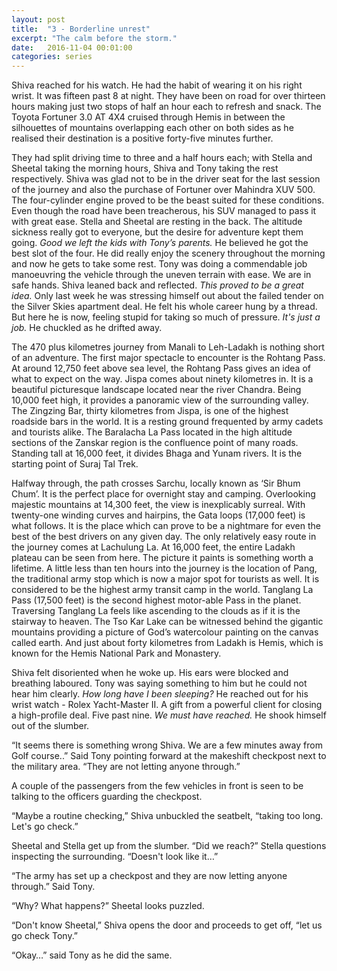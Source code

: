 ```yaml
---
layout: post
title:  "3 - Borderline unrest"
excerpt: "The calm before the storm."
date:   2016-11-04 00:01:00
categories: series
---
```

Shiva reached for his watch. He had the habit of wearing it on his right wrist. It was fifteen past 8 at night. They have been on road for over thirteen hours making just two stops of half an hour each to refresh and snack. The Toyota Fortuner 3.0 AT 4X4 cruised through Hemis in between the silhouettes of mountains overlapping each other on both sides as he realised their destination is a positive forty-five minutes further.

They had split driving time to three and a half hours each; with Stella and Sheetal taking the morning hours, Shiva and Tony taking the rest respectively. Shiva was glad not to be in the driver seat for the last session of the journey and also the purchase of Fortuner over Mahindra XUV 500. The four-cylinder engine proved to be the beast suited for these conditions. Even though the road have been treacherous, his SUV managed to pass it with great ease. Stella and Sheetal are resting in the back. The altitude sickness really got to everyone, but the desire for adventure kept them going. *Good we left the kids with Tony’s parents.* He believed he got the best slot of the four. He did really enjoy the scenery throughout the morning and now he gets to take some rest. Tony was doing a commendable job manoeuvring the vehicle through the uneven terrain with ease. We are in safe hands. Shiva leaned back and reflected. *This proved to be a great idea.* Only last week he was stressing himself out about the failed tender on the Silver Skies apartment deal. He felt his whole career hung by a thread. But here he is now, feeling stupid for taking so much of pressure. *It's just a job.* He chuckled as he drifted away.

The 470 plus kilometres journey from Manali to Leh-Ladakh is nothing short of an adventure. The first major spectacle to encounter is the Rohtang Pass. At around 12,750 feet above sea level, the Rohtang Pass gives an idea of what to expect on the way. Jispa comes about ninety kilometres in. It is a beautiful picturesque landscape located near the river Chandra. Being 10,000 feet high, it provides a panoramic view of the surrounding valley. The Zingzing Bar, thirty kilometres from Jispa, is one of the highest roadside bars in the world. It is a resting ground frequented by army cadets and tourists alike. The Baralacha La Pass located in the high altitude sections of the Zanskar region is the confluence point of many roads. Standing tall at 16,000 feet, it divides Bhaga and Yunam rivers. It is the starting point of Suraj Tal Trek.

Halfway through, the path crosses Sarchu, locally known as ‘Sir Bhum Chum’. It is the perfect place for overnight stay and camping. Overlooking majestic mountains at 14,300 feet, the view is inexplicably surreal. With twenty-one winding curves and hairpins, the Gata loops (17,000 feet) is what follows. It is the place which can prove to be a nightmare for even the best of the best drivers on any given day. The only relatively easy route in the journey comes at Lachulung La. At 16,000 feet, the entire Ladakh plateau can be seen from here. The picture it paints is something worth a lifetime. A little less than ten hours into the journey is the location of Pang, the traditional army stop which is now a major spot for tourists as well. It is considered to be the highest army transit camp in the world. Tanglang La Pass (17,500 feet) is the second highest motor-able Pass in the planet. Traversing Tanglang La feels like ascending to the clouds as if it is the stairway to heaven. The Tso Kar Lake can be witnessed behind the gigantic mountains providing a picture of God’s watercolour painting on the canvas called earth. And just about forty kilometres from Ladakh is Hemis, which is known for the Hemis National Park and Monastery.

Shiva felt disoriented when he woke up. His ears were blocked and breathing laboured. Tony was saying something to him but he could not hear him clearly. *How long have I been sleeping?* He reached out for his wrist watch - Rolex Yacht-Master II. A gift from a powerful client for closing a high-profile deal. Five past nine. *We must have reached.* He shook himself out of the slumber.

“It seems there is something wrong Shiva. We are a few minutes away from Golf course..” Said Tony pointing forward at the makeshift checkpost next to the military area. “They are not letting anyone through.”

A couple of the passengers from the few vehicles in front is seen to be talking to the officers guarding the checkpost.

“Maybe a routine checking,” Shiva unbuckled the seatbelt, “taking too long. Let's go check.”

Sheetal and Stella get up from the slumber. “Did we reach?” Stella questions inspecting the surrounding. “Doesn't look like it…”

“The army has set up a checkpost and they are now letting anyone through.” Said Tony.

“Why? What happens?” Sheetal looks puzzled.

“Don't know Sheetal,” Shiva opens the door and proceeds to get off, “let us go check Tony.”

“Okay…” said Tony as he did the same.